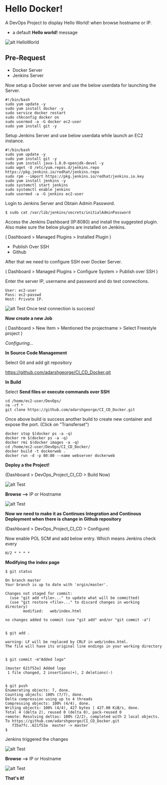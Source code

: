 # Hello Docker!

A DevOps Project to display Hello World! when browse hostname or IP. 
- a default **Hello world!** message

![alt HelloWorld](https://github.com/adarshgeorge/CI_CD_Docker/blob/master/png/Hello_World.png)


## Pre-Request
- Docker Server
- Jenkins Server

Now setup a Docker server and use the below userdata for launching the Server.

```
#!/bin/bash
sudo yum update -y
sudo yum install docker -y
sudo service docker restart
sudo chkconfig docker on
sudo usermod -a -G docker ec2-user
sudo yum install git -y
```

Setup Jenkins Server and use below userdata while launch an EC2 instance.
```
#!/bin/bash
sudo yum update -y
sudo yum install git -y
sudo yum install java-1.8.0-openjdk-devel -y
sudo wget -O /etc/yum.repos.d/jenkins.repo https://pkg.jenkins.io/redhat/jenkins.repo
sudo rpm --import https://pkg.jenkins.io/redhat/jenkins.io.key
sudo yum install jenkins -y
sudo systemctl start jenkins
sudo systemctl enable jenkins
sudo usermod -a -G jenkins ec2-user
```

Login to Jenkins Server and Obtain Admin Password.

```
$ sudo cat /var/lib/jenkins/secrets/initialAdminPassword
```

Access the Jenkins Dashboard (IP:8080) and install the suggested plugin. Also make sure the below plugins are installed on Jenkins. 

( Dashboard > Managed Plugins > Installed Plugin )


* Publish Over SSH
* Github

After that we need to configure SSH over Docker Server.  


( Dashboard > Managed Plugins > Configure System >  Publish over SSH  )


Enter the server IP, username and password and do test connections.

```
User: ec2-user
Pass: ec2-passwd
Host: Private IP.
```
![alt Test](https://github.com/adarshgeorge/CI_CD_Docker/blob/master/png/Docker.png)
Once test connection is success!

**Now create a new Job**   


( Dashboard > New Item > Mentioned the projectname > Select Freestyle project )


*Configuring...*


**In Source Code Management**


Select Git  and add git repository


https://github.com/adarshgeorge/CI_CD_Docker.git

**In Build**

Select **Send files or execute commands over SSH**

```
cd /home/ec2-user/DevOps/
rm -rf *
git clone https://github.com/adarshgeorge/CI_CD_Docker.git 
```

Once above build is success another build to create new container and expose the port. (Click on "Transferset") 

```
docker stop $(docker ps -a -q)
docker rm $(docker ps -a -q)
docker rmi $(docker images -a -q)
cd /home/ec2-user/DevOps/CI_CD_Docker/
docker build -t dockerweb .
docker run -d -p 80:80 --name webserver dockerweb
```

**Deploy a the Project!**

(Dashboard > DevOps_Project_CI_CD > Build Now)

![alt Test](https://github.com/adarshgeorge/CI_CD_Docker/blob/master/png/build.png)

**Browse -->**  IP or Hostname

![alt Test](https://github.com/adarshgeorge/CI_CD_Docker/blob/master/png/output.png)


**Now we need to make it as Continues Integration and Continous Deployment when there is change in Github repository**

(Dashboard > DevOps_Project_CI_CD > Configure)

Now enable POL SCM and add below entry. Which means Jenkins check every

```
H/2 * * * *
```

**Modifying the index page**

```
$ git status

On branch master
Your branch is up to date with 'orgin/master'.

Changes not staged for commit:
  (use "git add <file>..." to update what will be committed)
  (use "git restore <file>..." to discard changes in working directory)
        modified:   web/index.html

no changes added to commit (use "git add" and/or "git commit -a")


$ git add .

warning: LF will be replaced by CRLF in web/index.html.
The file will have its original line endings in your working directory


$ git commit -m"Added logo"

[master 621f53a] Added logo
 1 file changed, 2 insertions(+), 2 deletions(-)


$ git push
Enumerating objects: 7, done.
Counting objects: 100% (7/7), done.
Delta compression using up to 4 threads
Compressing objects: 100% (4/4), done.
Writing objects: 100% (4/4), 427 bytes | 427.00 KiB/s, done.
Total 4 (delta 2), reused 0 (delta 0), pack-reused 0
remote: Resolving deltas: 100% (2/2), completed with 2 local objects.
To https://github.com/adarshgeorge/CI_CD_Docker.git
   f35a7fc..621f53a  master -> master
$
```

Jenkins triggered the changes

![alt Test](https://github.com/adarshgeorge/CI_CD_Docker/blob/master/png/cicd.png)


**Browse -->**  IP or Hostname

![alt Test](https://github.com/adarshgeorge/CI_CD_Docker/blob/master/png/finalout.png)

**That's it!**